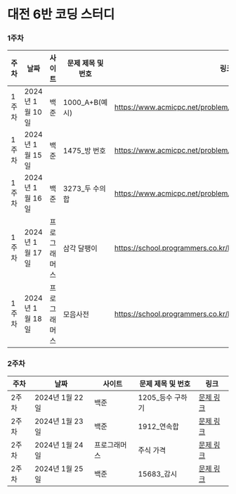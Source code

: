 # 대전 6반 코딩 스터디

### 1주차

| 주차 |      날짜       |  사이트  |   문제 제목 및 번호   |                   링크                   |
|------|----------------|----------|-----------------------|-----------------------------------------|
| 1주차 | 2024년 1월 10일 |  백준   |  1000_A+B(예시)       | https://www.acmicpc.net/problem/1000     |
| 1주차 | 2024년 1월 15일 |  백준   |  1475_방 번호         | https://www.acmicpc.net/problem/1475     |
| 1주차 | 2024년 1월 16일 |  백준   |  3273_두 수의 합      | https://www.acmicpc.net/problem/3273     |
| 1주차 | 2024년 1월 17일 | 프로그래머스 | 삼각 달팽이       | https://school.programmers.co.kr/learn/courses/30/lessons/68645 |
| 1주차 | 2024년 1월 18일 | 프로그래머스 | 모음사전          | https://school.programmers.co.kr/learn/courses/30/lessons/84512 |

### 2주차
| 주차 |      날짜       |  사이트  |   문제 제목 및 번호   |                                     링크                                      |
|------|----------------|----------|-----------------------|---------------------------------------------------------------------------------|
| 2주차 | 2024년 1월 22일 |  백준   |  1205_등수 구하기      | [문제 링크](https://www.acmicpc.net/problem/1205)                               |
| 2주차 | 2024년 1월 23일 |  백준   |  1912_연속합          | [문제 링크](https://www.acmicpc.net/problem/1912)                               |
| 2주차 | 2024년 1월 24일 | 프로그래머스 | 주식 가격          | [문제 링크](https://school.programmers.co.kr/learn/courses/30/lessons/42584)  |
| 2주차 | 2024년 1월 25일 |  백준   |  15683_감시           | [문제 링크](https://www.acmicpc.net/problem/15683)                              |
